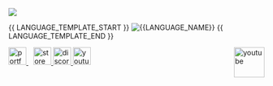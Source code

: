 ![](https://github.com/rohzzn/rohzzn/blob/main/Gif.gif)

{{ LANGUAGE_TEMPLATE_START }}
![{{LANGUAGE_NAME}}](https://img.shields.io/static/v1?style=flat-square&label=%E2%A0%80&color=555&labelColor={{LANGUAGE_COLOR:uri}}&message={{LANGUAGE_NAME:uri}}%EF%B8%B1{{LANGUAGE_PERCENT:uri}}%25)
{{ LANGUAGE_TEMPLATE_END }} 

<p align="left">
  <a href="https://www.rohan.fun" target="_blank" style="margin-right: 10px;">
    <img src="https://github.com/rohzzn/rohzzn/assets/47408756/fcaf7c6d-06a9-4f5e-bbc9-f1c7c3cf7791" alt="portfolio" height="35px" />
  </a>

  <a href="https://rohzzn.gumroad.com/" target="_blank">
    <img src="https://github.com/rohzzn/rohzzn/assets/47408756/2ed1bcef-ae51-412d-a440-c097e2b8baa8" alt="store" height="35px" />
  </a>


  <a href="https://discord.com/invite/FEkJjv8RJ9" target="_blank">
    <img src="https://github.com/rohzzn/rohzzn/assets/47408756/616aac15-30f6-4642-b9a2-4c9f7c31c3aa" alt="discord" height="35px" />
  </a>

  <a href="https://youtube.com/@rohzzn" target="_blank">
    <img src="https://github.com/rohzzn/rohzzn/assets/47408756/72ca0cc3-f9f8-4d11-8947-aa516d50bf8c" alt="youtube" height="35px" />
  </a>

  <a>
    <img src="https://github.com/rohzzn/rohzzn/assets/47408756/9e7ce781-de09-4b6f-b2fc-2f74e9bb5fc3" alt="youtube" align="right"  height="60px" />
  </a>

  

</p>
